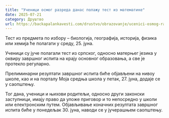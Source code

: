 ```yaml
---
title: "Ученици осмог разреда данас полажу тест из математике"
date: 2025-07-21
category: Друштво
url: https://backapalankavesti.com/drustvo/obrazovanje/ucenici-osmog-razreda-danas-polazu-test-iz-matematike/
---
```


Тест из предмета по избору – биологија, географија, историја, физика или хемија ће полагати у среду, 25. јуна.

Ученици су јуче полагали тест из српског, односно матерњег језика у оквиру завршног испита на крају основног образовања, а све је протекло регуларно.

Прелиминарни резултати завршног испита биће објављени на нивоу школе, као и на порталу Моја средња школа у петак, 27. јуна, додаје се у саопштењу.

Тог дана, ученици и њихови родитељи, односно други законски заступници, имају право да уложе приговор и то непосредно у школи или електронским путем. Објављивање коначних резултата завршног испита биће у понедељак 30. јуна, наводи се у јучерашњем саопштењу.
